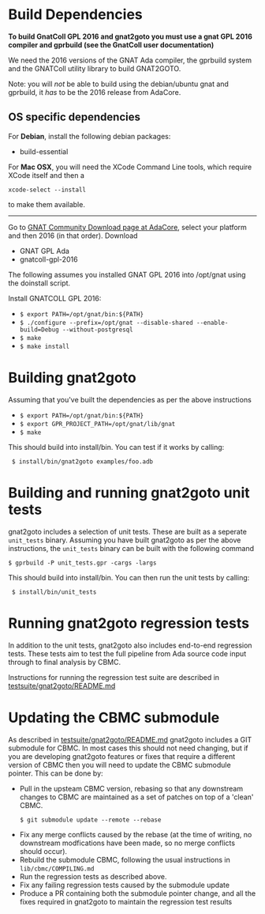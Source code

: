 # Build Dependencies

**To build GnatColl GPL 2016 and gnat2goto you must use a gnat GPL 2016 compiler and gprbuild (see the GnatColl user documentation)**

We need the 2016 versions of the GNAT Ada compiler, the gprbuild system and the
GNATColl utility library to build GNAT2GOTO.

Note: you will *not* be able to build using the debian/ubuntu gnat and gprbuild, it *has* to be the 2016 release from AdaCore.

## OS specific dependencies

For **Debian**, install the following debian packages:
  - build-essential

For **Mac OSX**, you will need the XCode Command Line tools, which require XCode itself and then a 
```
xcode-select --install
```
to make them available.

----------------------------

Go to [GNAT Community Download page at AdaCore](https://www.adacore.com/download/more),
select your platform and then 2016 (in that order). Download

  * GNAT GPL Ada
  * gnatcoll-gpl-2016


The following assumes you installed GNAT GPL 2016 into /opt/gnat using the doinstall script.

Install GNATCOLL GPL 2016:
  - `$ export PATH=/opt/gnat/bin:${PATH}`
  - `$ ./configure --prefix=/opt/gnat --disable-shared --enable-build=Debug --without-postgresql`
  - `$ make`
  - `$ make install`


# Building gnat2goto

Assuming that you've built the dependencies as per the above instructions

  - `$ export PATH=/opt/gnat/bin:${PATH}`
  - `$ export GPR_PROJECT_PATH=/opt/gnat/lib/gnat`
  - `$ make`

This should build into install/bin. You can test if it works by calling:

` $ install/bin/gnat2goto examples/foo.adb`

# Building and running gnat2goto unit tests

gnat2goto includes a selection of unit tests. These are built as a seperate
`unit_tests` binary. Assuming you have built gnat2goto as per the above
instructions, the `unit_tests` binary can be built with the following command

`$ gprbuild -P unit_tests.gpr -cargs -largs`

This should build into install/bin. You can then run the unit tests by calling:

` $ install/bin/unit_tests`

# Running gnat2goto regression tests

In addition to the unit tests, gnat2goto also includes end-to-end regression
tests. These tests aim to test the full pipeline from Ada source code input
through to final analysis by CBMC.

Instructions for running the regression test suite are described in [testsuite/gnat2goto/README.md](testsuite/gnat2goto/README.md)

# Updating the CBMC submodule

As described in [testsuite/gnat2goto/README.md](testsuite/gnat2goto/README.md)
gnat2goto includes a GIT submodule for CBMC. In most cases this should not need
changing, but if you are developing gnat2goto features or fixes that require a
different version of CBMC then you will need to update the CBMC submodule
pointer. This can be done by:

 - Pull in the upsteam CBMC version, rebasing so that any downstream changes
   to CBMC are maintained as a set of patches on top of a 'clean' CBMC.
   ```
   $ git submodule update --remote --rebase
   ```
 - Fix any merge conflicts caused by the rebase (at the time of writing, no
   downstream modfications have been made, so no merge conflicts should occur).
 - Rebuild the submodule CBMC, following the usual instructions in `lib/cbmc/COMPILING.md`
 - Run the regression tests as described above.
 - Fix any failing regression tests caused by the submodule update
 - Produce a PR containing both the submodule pointer change, and all the fixes
   required in gnat2goto to maintain the regression test results

